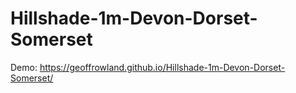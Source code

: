 # Hillshade-1m-Devon-Dorset-Somerset

Demo: https://geoffrowland.github.io/Hillshade-1m-Devon-Dorset-Somerset/

